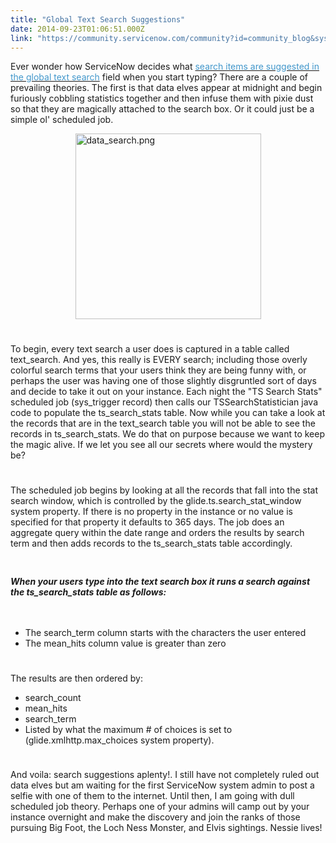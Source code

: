 ```yaml
---
title: "Global Text Search Suggestions"
date: 2014-09-23T01:06:51.000Z
link: "https://community.servicenow.com/community?id=community_blog&sys_id=9cac2225dbd0dbc01dcaf3231f9619e4"
---
```

<p>Ever wonder how ServiceNow decides what <a class="jive-link-external-small" href="http://wiki.servicenow.com/index.php?title=Using_Global_Text_Search#Search_Suggestions" rel="nofollow" target="_blank"><span style="color: #4297cb;">search items are suggested in the </span><span style="color: #4297cb;">global text search</span></a> field when you start typing? There are a couple of prevailing theories. The first is that data elves appear at midnight and begin furiously cobbling statistics together and then infuse them with pixie dust so that they are magically attached to the search box. Or it could just be a simple ol' scheduled job.</p><p><a _jive_internal="true" href="/servlet/JiveServlet/showImage/38-3481-13953/data_search.png"><img  alt="data_search.png" class="image-0 jive-image" height="99" src="433e7ccedb501b04ed6af3231f9619c1.iix" style="height: auto; display: block; margin-left: auto; margin-right: auto;" width="297"/></a></p><p style="min-height: 8pt; height: 8pt; padding: 0px;">  </p><p>To begin, every text search a user does is captured in a table called text_search. And yes, this really is EVERY search; including those overly colorful search terms that your users think they are being funny with, or perhaps the user was having one of those slightly disgruntled sort of days and decide to take it out on your instance. Each night the "TS Search Stats" scheduled job (sys_trigger record) then calls our TSSearchStatistician java code to populate the ts_search_stats table. Now while you can take a look at the records that are in the text_search table you will not be able to see the records in ts_search_stats. We do that on purpose because we want to keep the magic alive. If we let you see all our secrets where would the mystery be?</p><p style="min-height: 8pt; height: 8pt; padding: 0px;">  </p><p>The scheduled job begins by looking at all the records that fall into the stat search window, which is controlled by the glide.ts.search_stat_window system property. If there is no property in the instance or no value is specified for that property it defaults to 365 days. The job does an aggregate query within the date range and orders the results by search term and then adds records to the ts_search_stats table accordingly.</p><p style="min-height: 8pt; height: 8pt; padding: 0px;">  </p><h5>When your users type into the text search box it runs a search against the ts_search_stats table as follows:</h5><p style="min-height: 8pt; height: 8pt; padding: 0px;">  </p><ul><li>The search_term column starts with the characters the user entered</li><li>The mean_hits column value is greater than zero</li></ul><p style="min-height: 8pt; height: 8pt; padding: 0px;">  </p><p>The results are then ordered by:</p><ul><li>search_count</li><li>mean_hits</li><li>search_term</li><li>Listed by what the maximum # of choices is set to (glide.xmlhttp.max_choices system property).</li></ul><p style="min-height: 8pt; height: 8pt; padding: 0px;">  </p><p>And voila: search suggestions aplenty!. I still have not completely ruled out data elves but am waiting for the first ServiceNow system admin to post a selfie with one of them to the internet. Until then, I am going with dull scheduled job theory. Perhaps one of your admins will camp out by your instance overnight and make the discovery and join the ranks of those pursuing Big Foot, the Loch Ness Monster, and Elvis sightings. Nessie lives!</p>